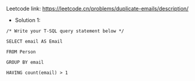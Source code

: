 Leetcode link: https://leetcode.cn/problems/duplicate-emails/description/

- Solution 1:
```
/* Write your T-SQL query statement below */

SELECT email AS Email

FROM Person

GROUP BY email

HAVING count(email) > 1
```

